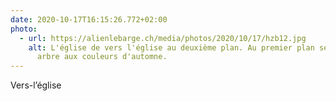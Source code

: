 ```yaml
---
date: 2020-10-17T16:15:26.772+02:00
photo:
  - url: https://alienlebarge.ch/media/photos/2020/10/17/hzb12.jpg
    alt: L'église de vers l'église au deuxième plan. Au premier plan se trouve un
      arbre aux couleurs d'automne.
---
```

Vers-l’église 
